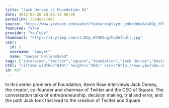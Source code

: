```yaml
---
title: "Jack Dorsey // Foundation 01"
date: 2012-05-20 18:02:12 00:00
permalink: /videos/467
source: "http://www.youtube.com/watch?feature=player_embedded&v=DQy_HFHOZug"
featured: false
provider: "YouTube"
thumbnail: "http://i1.ytimg.com/vi/DQy_HFHOZug/hqdefault.jpg"
user:
  id: 1
  username: "sawyer"
  name: "Sawyer Hollenshead"
tags: ["interview","twitter","square","foundation","jack dorsey","kevin rose"]
html: "<iframe width=\"640\" height=\"360\" src=\"http://www.youtube.com/embed/DQy_HFHOZug?wmode=transparent&fs=1&feature=oembed\" frameborder=\"0\" allowfullscreen></iframe>"
id: 467
---
```


In this series premiere of Foundation, Kevin Rose interviews Jack Dorsey, the creator, co-founder and chairman of Twitter and the CEO of Square. The conversation talks of entrepreneurship, decision making, trial and error, and the path Jack took that lead to the creation of Twitter and Square.